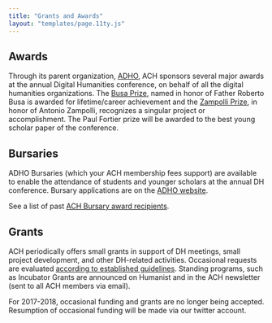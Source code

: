 ```yaml
---
title: "Grants and Awards"
layout: "templates/page.11ty.js"
---
```

## Awards

Through its parent organization, [ADHO](http://adho.org), ACH sponsors several major awards at the annual Digital Humanities conference, on behalf of all the digital humanities organizations. The [Busa Prize](http://adho.org/awards/roberto-busa-prize), named in honor of Father Roberto Busa is awarded for lifetime/career achievement and the [Zampolli Prize](http://adho.org/awards/antonio-zampolli-prize), in honor of Antonio Zampolli, recognizes a singular project or accomplishment. The Paul Fortier prize will be awarded to the best young scholar paper of the conference.


## Bursaries

ADHO Bursaries (which your ACH membership fees support) are available to enable the attendance of students and younger scholars at the annual DH conference. Bursary applications are on the [ADHO website](http://adho.org/awards/conference-bursary-awards).

See a list of past [ACH Bursary award recipients](/news/2011/06/bursary-recipients/).


## Grants

ACH periodically offers small grants in support of DH meetings, small project development, and other DH-related activities. Occasional requests are evaluated [according to established guidelines](/activities/grants-and-awards/occasional-funding-sponsorship/). Standing programs, such as Incubator Grants are announced on Humanist and in the ACH newsletter (sent to all ACH members via email).

For 2017-2018, occasional funding and grants are no longer being accepted. Resumption of occasional funding will be made via our twitter account.

